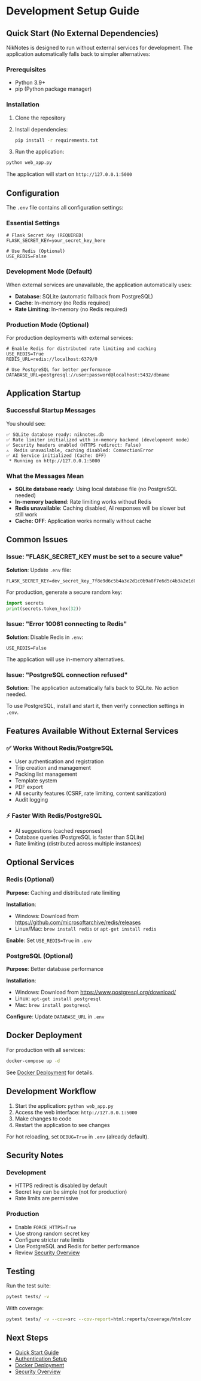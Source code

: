 # Development Setup Guide

## Quick Start (No External Dependencies)

NikNotes is designed to run without external services for development. The application automatically falls back to simpler alternatives:

### Prerequisites

- Python 3.9+
- pip (Python package manager)

### Installation

1. Clone the repository
2. Install dependencies:

   ```bash
   pip install -r requirements.txt
   ```

3. Run the application:

```bash
python web_app.py
```

The application will start on `http://127.0.0.1:5000`

## Configuration

The `.env` file contains all configuration settings:

### Essential Settings

```env
# Flask Secret Key (REQUIRED)
FLASK_SECRET_KEY=your_secret_key_here

# Use Redis (Optional)
USE_REDIS=False
```

### Development Mode (Default)

When external services are unavailable, the application automatically uses:

- **Database**: SQLite (automatic fallback from PostgreSQL)
- **Cache**: In-memory (no Redis required)
- **Rate Limiting**: In-memory (no Redis required)

### Production Mode (Optional)

For production deployments with external services:

```env
# Enable Redis for distributed rate limiting and caching
USE_REDIS=True
REDIS_URL=redis://localhost:6379/0

# Use PostgreSQL for better performance
DATABASE_URL=postgresql://user:password@localhost:5432/dbname
```

## Application Startup

### Successful Startup Messages

You should see:

```text
✅ SQLite database ready: niknotes.db
✅ Rate limiter initialized with in-memory backend (development mode)
✅ Security headers enabled (HTTPS redirect: False)
⚠️  Redis unavailable, caching disabled: ConnectionError
✅ AI Service initialized (Cache: OFF)
 * Running on http://127.0.0.1:5000
```

### What the Messages Mean

- **SQLite database ready**: Using local database file (no PostgreSQL needed)
- **In-memory backend**: Rate limiting works without Redis
- **Redis unavailable**: Caching disabled, AI responses will be slower but still work
- **Cache: OFF**: Application works normally without cache

## Common Issues

### Issue: "FLASK_SECRET_KEY must be set to a secure value"

**Solution**: Update `.env` file:

```env
FLASK_SECRET_KEY=dev_secret_key_7f8e9d6c5b4a3e2d1c0b9a8f7e6d5c4b3a2e1d0c9b8a7f6e5d4c3b2a1
```

For production, generate a secure random key:

```python
import secrets
print(secrets.token_hex(32))
```

### Issue: "Error 10061 connecting to Redis"

**Solution**: Disable Redis in `.env`:

```env
USE_REDIS=False
```

The application will use in-memory alternatives.

### Issue: "PostgreSQL connection refused"

**Solution**: The application automatically falls back to SQLite. No action needed.

To use PostgreSQL, install and start it, then verify connection settings in `.env`.

## Features Available Without External Services

### ✅ Works Without Redis/PostgreSQL

- User authentication and registration
- Trip creation and management
- Packing list management
- Template system
- PDF export
- All security features (CSRF, rate limiting, content sanitization)
- Audit logging

### ⚡ Faster With Redis/PostgreSQL

- AI suggestions (cached responses)
- Database queries (PostgreSQL is faster than SQLite)
- Rate limiting (distributed across multiple instances)

## Optional Services

### Redis (Optional)

**Purpose**: Caching and distributed rate limiting

**Installation**:

- Windows: Download from <https://github.com/microsoftarchive/redis/releases>
- Linux/Mac: `brew install redis` or `apt-get install redis`

**Enable**: Set `USE_REDIS=True` in `.env`

### PostgreSQL (Optional)

**Purpose**: Better database performance

**Installation**:

- Windows: Download from <https://www.postgresql.org/download/>
- Linux: `apt-get install postgresql`
- Mac: `brew install postgresql`

**Configure**: Update `DATABASE_URL` in `.env`

## Docker Deployment

For production with all services:

```bash
docker-compose up -d
```

See [Docker Deployment](docker-deployment.md) for details.

## Development Workflow

1. Start the application: `python web_app.py`
2. Access the web interface: `http://127.0.0.1:5000`
3. Make changes to code
4. Restart the application to see changes

For hot reloading, set `DEBUG=True` in `.env` (already default).

## Security Notes

### Development

- HTTPS redirect is disabled by default
- Secret key can be simple (not for production)
- Rate limits are permissive

### Production

- Enable `FORCE_HTTPS=True`
- Use strong random secret key
- Configure stricter rate limits
- Use PostgreSQL and Redis for better performance
- Review [Security Overview](../security/overview.md)

## Testing

Run the test suite:

```bash
pytest tests/ -v
```

With coverage:

```bash
pytest tests/ -v --cov=src --cov-report=html:reports/coverage/htmlcov
```

## Next Steps

- [Quick Start Guide](../getting-started/quick-start.md)
- [Authentication Setup](../getting-started/authentication.md)
- [Docker Deployment](docker-deployment.md)
- [Security Overview](../security/overview.md)
